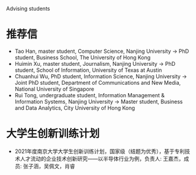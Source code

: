 Advising students
# 推荐信
* Tao Han, master student, Computer Science, Nanjing University -> PhD student, Business School, The University of Hong Kong
* Huimin Xu, master student, Journalism, Nanjing University -> PhD student, School of Information, University of Texas at Austin
* Chuanhui Wu, PhD student, Information Science, Nanjing University -> Joint PhD student, Department of Communications and New Media, National University of Singapore
* Rui Tong, undergraduate student, Information Management & Information Systems, Nanjing University -> Master student, Business and Data Analytics, City University of Hong Kong


# 大学生创新训练计划
* 2021年度南京大学大学生创新训练计划，国家级（结题为优秀），基于专利技术人才流动的企业技术创新研究——以半导体行业为例，负责人: 王嘉杰，成员: 张子涵，吴佩文，肖睿
